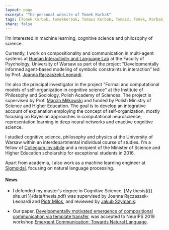 ```yaml
---
layout: page
excerpt: "The personal website of Tomek Korbak"
tags: [Tomek Korbak, tomekkorbak, Tomasz Korbak, Tomasz, Tomek, Korbak, homepage]
share: false
---
```

I’m interested in machine learning, cognitive science and philosophy of science.

Currently, I work on compositionality and communication in multi-agent systems at [Human Interactivity and Language Lab](http://hill.psych.uw.edu.pl) at the Faculty of Psychology, University of Warsaw as part of the project "Developmentally informed agent-based modeling of symbolic constraints in interaction" led by Prof. [Joanna Rączaszek-Leonardi](https://www.researchgate.net/profile/Joanna_Rczaszek-Leonardi2).

I’m also the principal investigator in the project "Formal and computational models of self-organization in cognitive science" at the Institute of Philosophy and Sociology, Polish Academy of Sciences. The project is supervised by Prof. [Marcin Miłkowski](https://marcinmilkowski.pl) and funded by Polish Ministry of Science and Higher Education. The goal is to develop an integrative account of explanation employing the concept of self-organization, mostly focusing on Bayesian approaches in computational neuroscience, representation learning in deep neural networks and enactive cognitive science.

I studied cognitive science, philosophy and physics at the University of Warsaw within an interdepartmental individual course of studies. I'm a fellow of [Collegium Invisibile](https://en.wikipedia.org/wiki/Collegium_Invisibile) and a recipient of the Minister of Science and Higher Education scholarship for exceptional students in 2016.

Apart from academia, I also work as a machine learning engineer at [Sigmoidal](https://sigmoidal.io/), focusing on natural language processing.

#### News
* I defended my master's degree in Cognitive Science. [My thesis]({{ site.url }}/data/thesis.pdf) was supervised by Joanna Rączaszek-Leonardi and [Piotr Miłoś](https://www.mimuw.edu.pl/~pmilos/), and reviewed by [Jakub Szymanik](https://jakubszymanik.com/).

* Our paper, [Developmentally motivated emergence of compositional communication via template transfer](https://arxiv.org/abs/1910.06079), was accepted to NeurIPS 2019 workshop [Emergent Communication: Towards Natural Language](https://sites.google.com/view/emecom2019).
